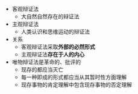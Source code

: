 - 客观辩证法
	- 大自然自然存在的辩证法
- 主观辩证法
	- 人类认识和思维运动的辩证法
- 关系
	- 客观辩证法采取**外部的必然形式**
	- 主观辩证法**存在于人的内心**
- 唯物辩证法是革命的、批评的
	- 现存的都应当灭亡
	- 每一种即成的形式都应当从其暂时性方面理解
	- 现存事物的肯定理解中包含现存事物的否定理解